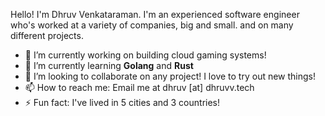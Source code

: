 <!--
**dhruvv/dhruvv** is a ✨ _special_ ✨ repository because its `README.md` (this file) appears on your GitHub profile.

Here are some ideas to get you started:


-->
Hello! I'm Dhruv Venkataraman. I'm an experienced software engineer who's worked at a variety of companies, big and small. and on many different projects. 
- 🔭 I’m currently working on building cloud gaming systems!
- 🌱 I’m currently learning **Golang** and **Rust**
- 👯 I’m looking to collaborate on any project! I love to try out new things!
- 📫 How to reach me: Email me at dhruv [at] dhruvv.tech
- ⚡ Fun fact: I've lived in 5 cities and 3 countries!
